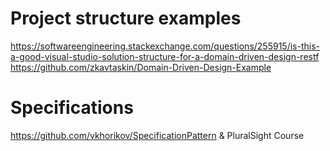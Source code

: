 # Project structure examples
https://softwareengineering.stackexchange.com/questions/255915/is-this-a-good-visual-studio-solution-structure-for-a-domain-driven-design-restf
https://github.com/zkavtaskin/Domain-Driven-Design-Example

# Specifications
https://github.com/vkhorikov/SpecificationPattern & PluralSight Course